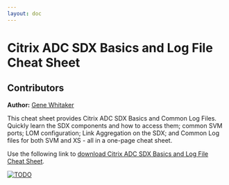 ```yaml
---
layout: doc
---
```

# Citrix ADC SDX Basics and Log File Cheat Sheet

## Contributors

**Author:** [Gene Whitaker](mailto:gene.whitaker@citrix.com)

This cheat sheet provides Citrix ADC SDX Basics and Common Log Files.  Quickly learn the SDX components and how to access them; common SVM ports; LOM configuration; Link Aggregation on the SDX; and Common Log files for both SVM and XS - all in a one-page cheat sheet.

Use the following link to [download Citrix ADC SDX Basics and Log File Cheat Sheet](/en-us/tech-zone/learn/downloads/cheat-sheet-adc-sdx-basics.pdf).

[![TODO](/en-us/tech-zone/learn/media/cheat-sheet-adc-sdx-basics_1.png)](/en-us/tech-zone/learn/downloads/cheat-sheet-adc-sdx-basics.pdf)
